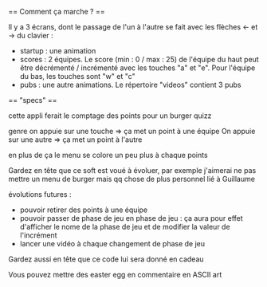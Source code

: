 == Comment ça marche ? ==

Il y a 3 écrans, dont le passage de l'un à l'autre se fait avec les flèches &larr; et &rarr; du clavier :
* startup : une animation
* scores : 2 équipes. Le score (min : 0 / max : 25) de l'équipe du haut peut être décrémenté / incrémenté avec les touches "a" et "e". Pour l'équipe du bas, les touches sont "w" et "c"
* pubs : une autre animations. Le répertoire "videos" contient 3 pubs



== "specs" ==

cette appli ferait le comptage des points pour un burger quizz

genre on appuie sur une touche => ça met un point à une équipe
On appuie sur une autre => ça met un point à l'autre

en plus de ça le menu se colore un peu plus à chaque points

Gardez en tête que ce soft est voué à évoluer, par exemple j'aimerai ne pas mettre un menu de burger mais qq chose de plus personnel lié à Guillaume

évolutions futures : 
 - pouvoir retirer des points à une équipe
 - pouvoir passer de phase de jeu en phase de jeu : ça aura pour effet d'afficher le nome de la phase de jeu et de modifier la valeur de l'incrément
 - lancer une vidéo à chaque changement de phase de jeu

 Gardez aussi en tête que ce code lui sera donné en cadeau

 Vous pouvez mettre des easter egg en commentaire en ASCII art
